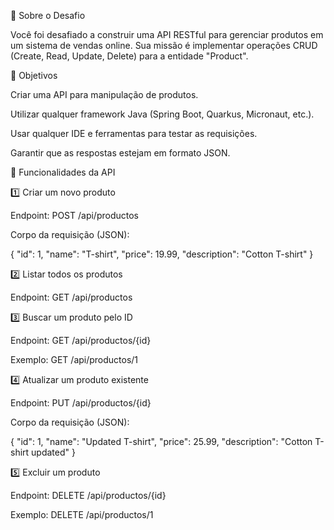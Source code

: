 📖 Sobre o Desafio

Você foi desafiado a construir uma API RESTful para gerenciar produtos em um sistema de vendas online. Sua missão é implementar operações CRUD (Create, Read, Update, Delete) para a entidade "Product".

🎯 Objetivos

Criar uma API para manipulação de produtos.

Utilizar qualquer framework Java (Spring Boot, Quarkus, Micronaut, etc.).

Usar qualquer IDE e ferramentas para testar as requisições.

Garantir que as respostas estejam em formato JSON.

📌 Funcionalidades da API

1️⃣ Criar um novo produto

Endpoint: POST /api/productos

Corpo da requisição (JSON):

{
  "id": 1,
  "name": "T-shirt",
  "price": 19.99,
  "description": "Cotton T-shirt"
}

2️⃣ Listar todos os produtos

Endpoint: GET /api/productos

3️⃣ Buscar um produto pelo ID

Endpoint: GET /api/productos/{id}

Exemplo: GET /api/productos/1

4️⃣ Atualizar um produto existente

Endpoint: PUT /api/productos/{id}

Corpo da requisição (JSON):

{
  "id": 1,
  "name": "Updated T-shirt",
  "price": 25.99,
  "description": "Cotton T-shirt updated"
}

5️⃣ Excluir um produto

Endpoint: DELETE /api/productos/{id}

Exemplo: DELETE /api/productos/1

